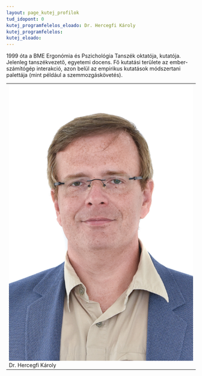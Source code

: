 ```yaml
---
layout: page_kutej_profilok
tud_idopont: 0
kutej_programfelelos_eloado: Dr. Hercegfi Károly
kutej_programfelelos: 
kutej_eloado:
---
```



1999 óta a BME Ergonómia és Pszichológia Tanszék oktatója, kutatója. Jelenleg tanszékvezető, egyetemi docens. Fő kutatási területe az ember-számítógép interakció, azon belül az empirikus kutatások módszertani palettája (mint például a szemmozgáskövetés).


 <table class="picture">
<tr>
<td>

<div class="gallery">
    <img src="images/hercegfi_karoly.jpg" max-width="250" max-height="200">
  <div class="desc">Dr. Hercegfi Károly</div>
</div>

</td>
</tr>
</table>
